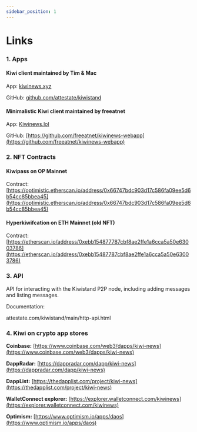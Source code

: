 ```yaml
---
sidebar_position: 1
---
```


# Links

### 1. Apps

#### Kiwi client maintained by Tim & Mac

App: [kiwinews.xyz](https://kiwinews.xyz)

GitHub: [github.com/attestate/kiwistand](https://github.com/attestate/kiwistand)

#### Minimalistic Kiwi client maintained by freeatnet

App: [Kiwinews.lol](https://kiwinews.lol)

GitHub: [https://github.com/freeatnet/kiwinews-webapp](https://github.com/freeatnet/kiwinews-webapp)

### 2. NFT Contracts

#### Kiwipass on OP Mainnet

Contract: [https://optimistic.etherscan.io/address/0x66747bdc903d17c586fa09ee5d6b54cc85bbea45](https://optimistic.etherscan.io/address/0x66747bdc903d17c586fa09ee5d6b54cc85bbea45)

#### Hyperkiwifcation on ETH Mainnet (old NFT)

Contract: [https://etherscan.io/address/0xebb154877787cbf8ae2ffe1a6cca5a50e63003786](https://etherscan.io/address/0xebb15487787cbf8ae2ffe1a6cca5a50e63003786)

### 3. API

API for interacting with the Kiwistand P2P node, including adding messages and listing messages.

Documentation:

attestate.com/kiwistand/main/http-api.html

### 4. Kiwi on crypto app stores

**Coinbase:** [https://www.coinbase.com/web3/dapps/kiwi-news](https://www.coinbase.com/web3/dapps/kiwi-news)

**DappRadar:** [https://dappradar.com/dapp/kiwi-news](https://dappradar.com/dapp/kiwi-news)

**DappList:** [https://thedapplist.com/project/kiwi-news](https://thedapplist.com/project/kiwi-news)

**WalletConnect explorer:** [https://explorer.walletconnect.com/kiwinews](https://explorer.walletconnect.com/kiwinews)

**Optimism:** [https://www.optimism.io/apps/daos](https://www.optimism.io/apps/daos)
